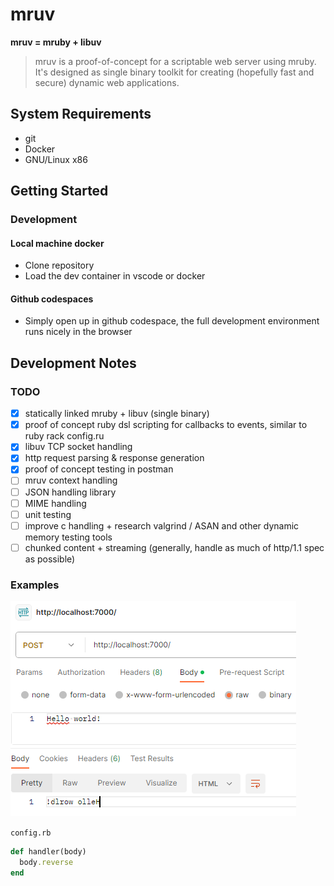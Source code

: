 # mruv
**mruv = mruby + libuv**

> mruv is a proof-of-concept for a scriptable web server using mruby. It's designed as single binary toolkit for creating (hopefully fast and secure) dynamic web applications.

## System Requirements
- git
- Docker
- GNU/Linux x86

## Getting Started
### Development
#### Local machine docker
- Clone repository
- Load the dev container in vscode or docker

#### Github codespaces
- Simply open up in github codespace, the full development environment runs nicely in the browser

## Development Notes
### TODO
- [x] statically linked mruby + libuv (single binary)
- [x] proof of concept ruby dsl scripting for callbacks to events, similar to ruby rack config.ru
- [x] libuv TCP socket handling
- [x] http request parsing & response generation
- [x] proof of concept testing in postman
- [ ] mruv context handling
- [ ] JSON handling library
- [ ] MIME handling
- [ ] unit testing
- [ ] improve c handling + research valgrind / ASAN and other dynamic memory testing tools
- [ ] chunked content + streaming (generally, handle as much of http/1.1 spec as possible)

### Examples
![Return the request body reversed](image.png)

`config.rb`
```rb
def handler(body)
  body.reverse
end
```
